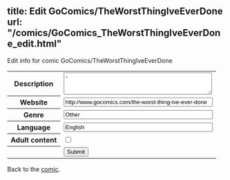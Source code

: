title: Edit GoComics/TheWorstThingIveEverDone
url: "/comics/GoComics_TheWorstThingIveEverDone_edit.html"
---
Edit info for comic GoComics/TheWorstThingIveEverDone

<form name="comic" action="http://gaepostmail.appspot.com/comic/" method="post">
<table class="comicinfo">
<tr>
<th>Description</th><td><textarea name="description" cols="40" rows="3">-</textarea></td>
</tr>
<tr>
<th>Website</th><td><input type="text" name="url" value="http://www.gocomics.com/the-worst-thing-ive-ever-done" size="40"/></td>
</tr>
<tr>
<th>Genre</th><td><input type="text" name="genre" value="Other" size="40"/></td>
</tr>
<tr>
<th>Language</th><td><input type="text" name="language" value="English" size="40"/></td>
</tr>
<tr>
<th>Adult content</th><td><input type="checkbox" name="adult" value="adult" /></td>
</tr>
<tr>
<th></th><td>
<input type="hidden" name="comic" value="GoComics_TheWorstThingIveEverDone" />
<input type="submit" name="submit" value="Submit" />
</td>
</tr>
</table>
</form>

Back to the [comic](GoComics_TheWorstThingIveEverDone.html).
